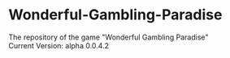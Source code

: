 # Wonderful-Gambling-Paradise
The repository of the game "Wonderful Gambling Paradise"<br>
Current Version: alpha 0.0.4.2